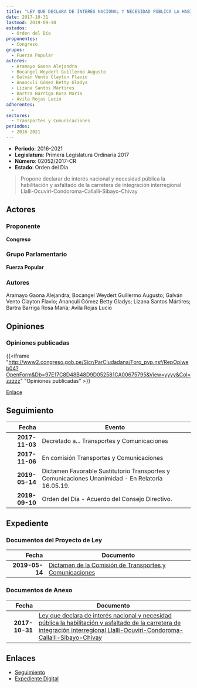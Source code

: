 ```yaml
---
title: "LEY QUE DECLARA DE INTERÉS NACIONAL Y NECESIDAD PÚBLICA LA HABILITACIÓN Y ASFALTADO DE LA CARRETERA DE INTEGRACIÓN INTERREGIONAL LLALLI-OCUVIRI-CONDOROMA-CALLALLI-SIBAYO-CHIVAY"
date: 2017-10-31
lastmod: 2019-09-10
estados: 
  - Orden del Día
proponentes: 
  - Congreso
grupos: 
  - Fuerza Popular
autores: 
  - Aramayo Gaona Alejandra
  - Bocangel Weydert Guillermo Augusto
  - Galván Vento Clayton Flavio
  - Ananculi Gómez Betty Gladys
  - Lizana Santos Mártires
  - Bartra Barriga Rosa María
  - Ávila Rojas Lucio
adherentes: 
  - 
sectores: 
  - Transportes y Comunicaciones
periodos: 
  - 2016-2021
---
```


- **Periodo**: 2016-2021
- **Legislatura**: Primera Legislatura Ordinaria 2017
- **Número**: 02052/2017-CR
- **Estado**: Orden del Día

> Propone declarar de interés nacional y necesidad pública la habilitación y asfaltado de la carretera de integración interregional Llalli-Ocuviri-Condoroma-Callalli-Sibayo-Chivay


## Actores

### Proponente

**Congreso**

### Grupo Parlamentario

**Fuerza Popular**

### Autores

Aramayo Gaona Alejandra; Bocangel Weydert Guillermo Augusto; Galván Vento Clayton Flavio; Ananculi Gómez Betty Gladys; Lizana Santos Mártires; Bartra Barriga Rosa María; Ávila Rojas Lucio


## Opiniones

### Opiniones publicadas

{{<iframe "http://www2.congreso.gob.pe/Sicr/ParCiudadana/Foro_pvp.nsf/RepOpiweb04?OpenForm&Db=97E17C8D48B48D9D052581CA00675795&View=yyyy&Col=zzzzz" "Opiniones publicadas" >}}

[Enlace](http://www2.congreso.gob.pe/Sicr/ParCiudadana/Foro_pvp.nsf/RepOpiweb04?OpenForm&Db=97E17C8D48B48D9D052581CA00675795&View=yyyy&Col=zzzzz)

## Seguimiento

| Fecha | Evento |
|------:|--------|
| **2017-11-03** | Decretado a... Transportes y Comunicaciones|
| **2017-11-06** | En comisión Transportes y Comunicaciones|
| **2019-05-14** | Dictamen Favorable Sustitutorio Transportes y Comunicaciones Unanimidad - En Relatoría 16.05.19.|
| **2019-09-10** | Orden del Día - Acuerdo del Consejo Directivo.|


## Expediente


### Documentos del Proyecto de Ley

| Fecha | Documento |
|------:|--------|
| **2019-05-14** | [Dictamen de la Comisión de Transportes y Comunicaciones](http://www.leyes.congreso.gob.pe/Documentos/2016_2021/Dictamenes/Proyectos_de_Ley/02052DC23MAY20190514.pdf) |

### Documentos de Anexo

| Fecha | Documento |
|------:|--------|
| **2017-10-31** | [Ley que declara de interés nacional y necesidad pública la habilitación y asfaltado de la carretera de integración interregional Llalli-Ocuviri-Condoroma-Callalli-Sibayo-Chivay](http://www.leyes.congreso.gob.pe/Documentos/2016_2021/Proyectos_de_Ley_y_de_Resoluciones_Legislativas/PL0205220171031.pdf) |

## Enlaces 

- [Seguimiento](http://www2.congreso.gob.pe/Sicr/TraDocEstProc/CLProLey2016.nsf/f7fff46988ca05b1052578e100829cc7/6e5a611a397f6e28052581ca0074a1e5?OpenDocument)
- [Expediente Digital](http://www2.congreso.gob.pe/Sicr/TraDocEstProc/CLProLey2016.nsf/f7fff46988ca05b1052578e100829cc7/6e5a611a397f6e28052581ca0074a1e5?OpenDocument&Click=05257FB7005EB655.eb71d0cf91d8294e05256cdf006b5706/$Body/0.1C6C)
